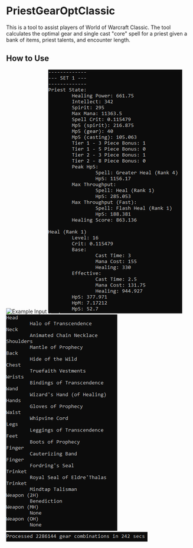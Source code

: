 # PriestGearOptClassic
This is a tool to assist players of World of Warcraft Classic. The tool calculates the optimal gear and single cast "core" spell for a priest given a bank of items, priest talents, and encounter length.
## How to Use
![Example Input](PriestGearOptClassic/media/example_input.png)
![Example Output 1](/media/example_output_1.png)
![Example Output 2](/media/example_output_2.png)
![Example Runtime](/media/example_runtime.png)
